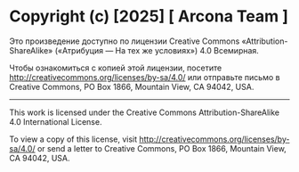 # **Copyright (c) [2025] [  Arcona Team  ]**

Это произведение доступно по лицензии Creative Commons «Attribution-ShareAlike» («Атрибуция — На тех же условиях») 4.0 Всемирная.

Чтобы ознакомиться с копией этой лицензии, посетите http://creativecommons.org/licenses/by-sa/4.0/ или отправьте письмо в Creative Commons, PO Box 1866, Mountain View, CA 94042, USA.

---

This work is licensed under the Creative Commons Attribution-ShareAlike 4.0 International License.

To view a copy of this license, visit http://creativecommons.org/licenses/by-sa/4.0/ or send a letter to Creative Commons, PO Box 1866, Mountain View, CA 94042, USA.
